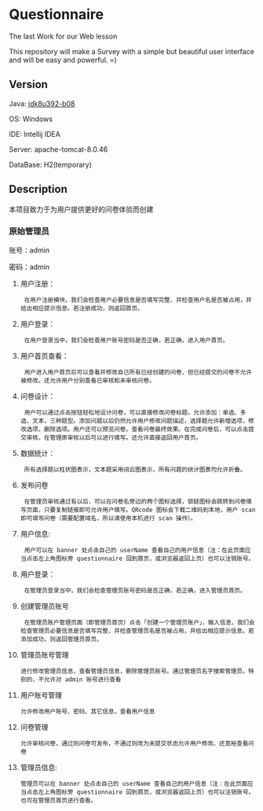 # Questionnaire
The last Work for our Web lesson

This repository will make a Survey with a simple but beautiful user interface and will be easy and powerful. =)

## Version

Java:   [jdk8u392-b08](https://adoptium.net/temurin/releases/?version=8)
    
OS: Windows

IDE: Intellij IDEA

Server: apache-tomcat-8.0.46

DataBase: H2(temporary)

## Description

本项目致力于为用户提供更好的问卷体验而创建

### 原始管理员

账号：admin

密码：admin

1. 用户注册：
    
        在用户注册模块，我们会检查用户必要信息是否填写完整，并检查用户名是否被占用，并给出相应提示信息。若注册成功，则返回首页。

2. 用户登录：

        在用户登录当中，我们会检查用户账号密码是否正确，若正确，进入用户首页。

3. 用户首页查看：

        用户进入用户首页后可以查看并修改自己所有已经创建的问卷，但已经提交的问卷不允许被修改。还允许用户分别查看已审核和未审核问卷。

4. 问卷设计：

        用户可以通过点击按钮轻松地设计问卷，可以直接修改问卷标题。允许添加：单选、多选、文本，三种题型。添加问题以后仍然允许用户修改问题描述，选择题允许新增选项，修改选项，删除选项。用户还可以预览问卷，查看问卷最终效果。在完成问卷后，可以点击提交审核，在管理原审核以后可以进行填写。还允许直接返回用户首页。

5. 数据统计：

        所有选择题以柱状图表示，文本题采用词云图表示，所有问题的统计图表均允许折叠。

6. 发布问卷

        在管理员审核通过有以后，可以在问卷名旁边的两个图标选择，锁链图标会跳转到问卷填写页面，只要复制链接即可允许用户填写。QRcode 图标会下载二维码到本地，用户 scan 即可填写问卷（需要配置域名，所以请使用本机进行 scan 操作）。

7. 用户信息:

        用户可以在 banner 处点击自己的 userName 查看自己的用户信息（注：在此页面应当点击左上角图标旁 questionnaire 回到首页，或浏览器返回上页）也可以注销账号。

8. 用户登录：

        在管理员登录当中，我们会检查管理员账号密码是否正确，若正确，进入管理员首页。

9. 创建管理员账号

        在管理员账户管理页面（即管理员首页）点击「创建一个管理员账户」，输入信息，我们会检查管理员必要信息是否填写完整，并检查管理员名是否被占用，并给出相应提示信息。若添加成功，则返回管理员首页。

10. 管理员账号管理

        进行修改管理员信息，查看管理员信息，删除管理员账号。通过管理员名字搜索管理员。特别的，不允许对 admin 账号进行查看

11. 用户账号管理

        允许修改用户账号、密码、其它信息，查看用户信息

12. 问卷管理

        允许审核问卷，通过则问卷可发布，不通过则改为未提交状态允许用户修改。还宽裕查看问卷

13. 管理员信息:

        管理员可以在 banner 处点击自己的 userName 查看自己的用户信息（注：在此页面应当点击左上角图标旁 questionnaire 回到首页，或浏览器返回上页）也可以注销账号。也可在管理员首页进行查看。



